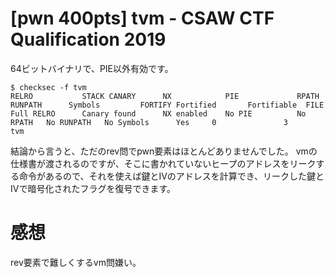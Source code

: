 # [pwn 400pts] tvm - CSAW CTF Qualification 2019
64ビットバイナリで、PIE以外有効です。
```
$ checksec -f tvm
RELRO           STACK CANARY      NX            PIE             RPATH      RUNPATH      Symbols         FORTIFY Fortified       Fortifiable  FILE
Full RELRO      Canary found      NX enabled    No PIE          No RPATH   No RUNPATH   No Symbols      Yes     0               3       tvm
```
結論から言うと、ただのrev問でpwn要素はほとんどありませんでした。
vmの仕様書が渡されるのですが、そこに書かれていないヒープのアドレスをリークする命令があるので、それを使えば鍵とIVのアドレスを計算でき、リークした鍵とIVで暗号化されたフラグを復号できます。

# 感想
rev要素で難しくするvm問嫌い。
